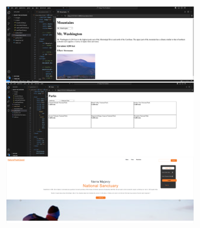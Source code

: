 ![Screenshot](./Screenshot%20for%20mounatian.png)
![Screenshot](./Screenshot%20Parks%20with%20location.png)
![Screenshot](./Screenshot%20Home.png)
